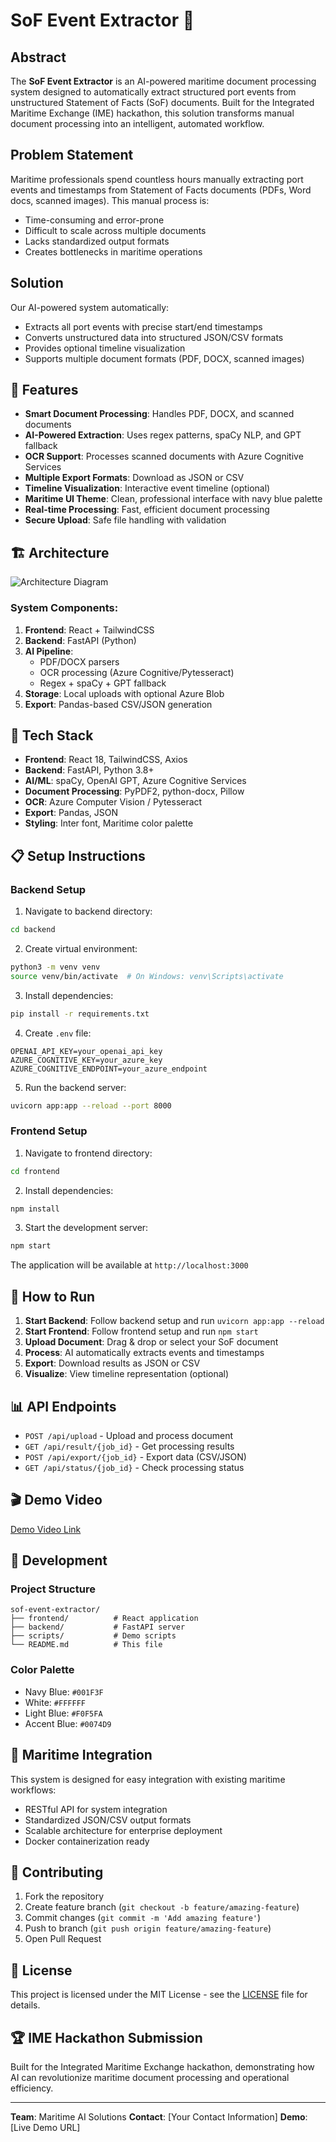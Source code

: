 # SoF Event Extractor 🚢

## Abstract

The **SoF Event Extractor** is an AI-powered maritime document processing system designed to automatically extract structured port events from unstructured Statement of Facts (SoF) documents. Built for the Integrated Maritime Exchange (IME) hackathon, this solution transforms manual document processing into an intelligent, automated workflow.

## Problem Statement

Maritime professionals spend countless hours manually extracting port events and timestamps from Statement of Facts documents (PDFs, Word docs, scanned images). This manual process is:
- Time-consuming and error-prone
- Difficult to scale across multiple documents
- Lacks standardized output formats
- Creates bottlenecks in maritime operations

## Solution

Our AI-powered system automatically:
- Extracts all port events with precise start/end timestamps
- Converts unstructured data into structured JSON/CSV formats
- Provides optional timeline visualization
- Supports multiple document formats (PDF, DOCX, scanned images)

## 🌊 Features

- **Smart Document Processing**: Handles PDF, DOCX, and scanned documents
- **AI-Powered Extraction**: Uses regex patterns, spaCy NLP, and GPT fallback
- **OCR Support**: Processes scanned documents with Azure Cognitive Services
- **Multiple Export Formats**: Download as JSON or CSV
- **Timeline Visualization**: Interactive event timeline (optional)
- **Maritime UI Theme**: Clean, professional interface with navy blue palette
- **Real-time Processing**: Fast, efficient document processing
- **Secure Upload**: Safe file handling with validation

## 🏗️ Architecture

![Architecture Diagram](demo_video_architecture.png)

### System Components:

1. **Frontend**: React + TailwindCSS
2. **Backend**: FastAPI (Python)
3. **AI Pipeline**: 
   - PDF/DOCX parsers
   - OCR processing (Azure Cognitive/Pytesseract)
   - Regex + spaCy + GPT fallback
4. **Storage**: Local uploads with optional Azure Blob
5. **Export**: Pandas-based CSV/JSON generation

## 🚀 Tech Stack

- **Frontend**: React 18, TailwindCSS, Axios
- **Backend**: FastAPI, Python 3.8+
- **AI/ML**: spaCy, OpenAI GPT, Azure Cognitive Services
- **Document Processing**: PyPDF2, python-docx, Pillow
- **OCR**: Azure Computer Vision / Pytesseract
- **Export**: Pandas, JSON
- **Styling**: Inter font, Maritime color palette

## 📋 Setup Instructions

### Backend Setup

1. Navigate to backend directory:
```bash
cd backend
```

2. Create virtual environment:
```bash
python3 -m venv venv
source venv/bin/activate  # On Windows: venv\Scripts\activate
```

3. Install dependencies:
```bash
pip install -r requirements.txt
```

4. Create `.env` file:
```env
OPENAI_API_KEY=your_openai_api_key
AZURE_COGNITIVE_KEY=your_azure_key
AZURE_COGNITIVE_ENDPOINT=your_azure_endpoint
```

5. Run the backend server:
```bash
uvicorn app:app --reload --port 8000
```

### Frontend Setup

1. Navigate to frontend directory:
```bash
cd frontend
```

2. Install dependencies:
```bash
npm install
```

3. Start the development server:
```bash
npm start
```

The application will be available at `http://localhost:3000`

## 🎯 How to Run

1. **Start Backend**: Follow backend setup and run `uvicorn app:app --reload`
2. **Start Frontend**: Follow frontend setup and run `npm start`
3. **Upload Document**: Drag & drop or select your SoF document
4. **Process**: AI automatically extracts events and timestamps
5. **Export**: Download results as JSON or CSV
6. **Visualize**: View timeline representation (optional)

## 📊 API Endpoints

- `POST /api/upload` - Upload and process document
- `GET /api/result/{job_id}` - Get processing results
- `POST /api/export/{job_id}` - Export data (CSV/JSON)
- `GET /api/status/{job_id}` - Check processing status

## 🎬 Demo Video

[Demo Video Link](https://your-demo-video-link.com)

## 🔧 Development

### Project Structure
```
sof-event-extractor/
├── frontend/          # React application
├── backend/           # FastAPI server
├── scripts/           # Demo scripts
└── README.md          # This file
```

### Color Palette
- Navy Blue: `#001F3F`
- White: `#FFFFFF`
- Light Blue: `#F0F5FA`
- Accent Blue: `#0074D9`

## 🚢 Maritime Integration

This system is designed for easy integration with existing maritime workflows:
- RESTful API for system integration
- Standardized JSON/CSV output formats
- Scalable architecture for enterprise deployment
- Docker containerization ready

## 🤝 Contributing

1. Fork the repository
2. Create feature branch (`git checkout -b feature/amazing-feature`)
3. Commit changes (`git commit -m 'Add amazing feature'`)
4. Push to branch (`git push origin feature/amazing-feature`)
5. Open Pull Request

## 📄 License

This project is licensed under the MIT License - see the [LICENSE](LICENSE) file for details.

## 🏆 IME Hackathon Submission

Built for the Integrated Maritime Exchange hackathon, demonstrating how AI can revolutionize maritime document processing and operational efficiency.

---

**Team**: Maritime AI Solutions
**Contact**: [Your Contact Information]
**Demo**: [Live Demo URL]
